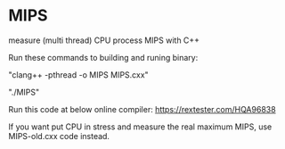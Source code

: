 # MIPS
measure (multi thread) CPU process MIPS with C++

Run these commands to building and runing binary:

"clang++ -pthread -o MIPS MIPS.cxx"

"./MIPS"

Run this code at below online compiler:
https://rextester.com/HQA96838

If you want put CPU in stress and measure the real maximum MIPS, use MIPS-old.cxx code instead.
